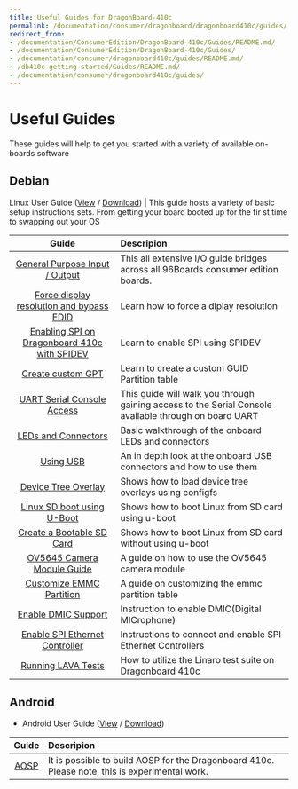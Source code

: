 ```yaml
---
title: Useful Guides for DragonBoard-410c
permalink: /documentation/consumer/dragonboard/dragonboard410c/guides/
redirect_from:
- /documentation/ConsumerEdition/DragonBoard-410c/Guides/README.md/
- /documentation/ConsumerEdition/DragonBoard-410c/Guides/
- /documentation/consumer/dragonboard410c/guides/README.md/
- /db410c-getting-started/Guides/README.md/
- /documentation/consumer/dragonboard410c/guides/
---
```

# Useful Guides

These guides will help to get you started with a variety of available on-boards software

## Debian

Linux User Guide ([View](https://github.com/96boards/documentation/blob/master/consumer/dragonboard/dragonboard410c/guides/LinuxUserGuide_DragonBoard.pdf) / [Download](https://github.com/96boards/documentation/raw/master/consumer/dragonboard/dragonboard410c/guides/LinuxUserGuide_DragonBoard.pdf)) | This guide hosts a variety of basic setup instructions sets. From getting your board booted up for the fir
st time to swapping out your OS

| Guide                                                               | Descripion                                                                                                                 |
|:-------------------------------------------------------------------:|:---------------------------------------------------------------------------------------------------------------------------|
| [General Purpose Input / Output](../../../guides/gpio.md)           | This all extensive I/O guide bridges across all 96Boards consumer edition boards.                                          |
| [Force display resolution and bypass EDID](force-display-res.md)    | Learn how to force a diplay resolution                                                                                     |
| [Enabling SPI on Dragonboard 410c with SPIDEV](enable-spi.md)       | Learn to enable SPI using SPIDEV                                                                                           |
| [Create custom GPT](gpt.md)                                         | Learn to create a custom GUID Partition table                                                                              |
| [UART Serial Console Access](uart-serial-console.md)                | This guide will walk you through gaining access to the Serial Console available through on board UART                      |
| [LEDs and Connectors](led-connectors.md)                            | Basic walkthrough of the onboard LEDs and connectors                                                                       |
| [Using USB](using-usb.md)                                           | An in depth look at the onboard USB connectors and how to use them                                                         |
| [Device Tree Overlay](dt-overlays.md)                               | Shows how to load device tree overlays using configfs                                                                      |
| [Linux SD boot using U-Boot](uboot-linux-sd.md)                     | Shows how to boot Linux from SD card using u-boot                                                                          |
| [Create a Bootable SD Card](bootable-sd-card.md)                    | Shows how to boot Linux from SD card without using u-boot                                                                  |
| [OV5645 Camera Module Guide](camera-module.md)                      | A guide on how to use the OV5645 camera module                                                                             |
| [Customize EMMC Partition](customize-emmc-partition.md)             | A guide on customizing the emmc partition table                                                                            |
| [Enable DMIC Support](enable-dmic.md)                               | Instruction to enable DMIC(Digital MICrophone)                                                                             |
| [Enable SPI Ethernet Controller](enable-spi-ethernet-controller.md) | Instructions to connect and enable SPI Ethernet Controllers                                                                |
| [Running LAVA Tests](testing.md)                                    | How to utilize the Linaro test suite on Dragonboard 410c                                                                   |

## Android

- Android User Guide ([View](https://github.com/96boards/documentation/blob/master/consumer/dragonboard/dragonboard410c/guides/AndroidUserGuide_DragonBoard.pdf) / [Download](https://github.com/96boards/documentation/raw/master/consumer/dragonboard/dragonboard410c/guides/AndroidUserGuide_DragonBoard.pdf))

| Guide                                                          | Descripion                                                                                                                 |
|:--------------------------------------------------------------:|:---------------------------------------------------------------------------------------------------------------------------|
|[AOSP](aosp.md)                                                 |  It is possible to build AOSP for the Dragonboard 410c. Please note, this is experimental work.                            |
